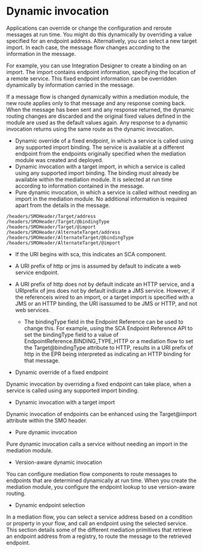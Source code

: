 <!-- image -->

# Dynamic invocation

Applications can override or change the configuration and reroute messages at run time. You might
do this dynamically by overriding a value specified for an endpoint address. Alternatively, you can
select a new target import. In each case, the message flow changes according to the information in
the message.

For example, you can use Integration Designer to
create a binding on an import. The import contains endpoint information, specifying the location of
a remote service. This fixed endpoint information can be overridden dynamically by information
carried in the message.

If a message flow is changed dynamically within a mediation module, the new route applies only to
that message and any response coming back. When the message has been sent and any response returned,
the dynamic routing changes are discarded and the original fixed values defined in the module are
used as the default values again. Any response to a dynamic invocation returns using the same route
as the dynamic invocation.

- Dynamic override of a fixed endpoint, in which a service is called using any supported import
binding. The service is available at a different endpoint from the endpoints originally specified
when the mediation module was created and deployed.
- Dynamic invocation with a target import, in which a service is called using any
supported import binding. The binding must already be available within the mediation module. It is
selected at run time according to information contained in the message.
- Pure dynamic invocation, in which a service is called without needing an import in the mediation
module. No additional information is required apart from the details in the message.

```
/headers/SMOHeader/Target/address
/headers/SMOHeader/Target/@bindingType
/headers/SMOHeader/Target/@import
/headers/SMOHeader/AlternateTarget/address
/headers/SMOHeader/AlternateTarget/@bindingType
/headers/SMOHeader/AlternateTarget/@import
```

- If the URI begins with sca, this indicates an SCA component.
- A URI prefix of http or jms is assumed by default to indicate
a web service endpoint.
- A URI prefix of http does not by default indicate an HTTP service, and a URIprefix of jms does not by default indicate a JMS service. However, if the referenceis wired to an import, or a target import is specified with a JMS or an HTTP binding, the URI isassumed to be JMS or HTTP, and not web services.
    - The bindingType field in the Endpoint Reference can be used to change this. For
example, using the SCA Endpoint Reference API to set the bindingType field to a
value of EndpointReference.BINDING\_TYPE\_HTTP or a mediation flow to set the
Target@bindingType attribute to HTTP, results in a URI prefix of
http in the EPR being interpreted as indicating an HTTP binding for that
message.

- Dynamic override of a fixed endpoint

Dynamic invocation by overriding a fixed endpoint can take place, when a service is called using any supported import binding.
- Dynamic invocation with a target import

Dynamic invocation of endpoints can be enhanced using the Target@import attribute within the SMO header.
- Pure dynamic invocation

Pure dynamic invocation calls a service without needing an import in the mediation module.
- Version-aware dynamic invocation

You can configure mediation flow components to route messages to endpoints that are determined dynamically at run time. When you create the mediation module, you configure the endpoint lookup to use version-aware routing.
- Dynamic endpoint selection

In a mediation flow, you can select a service address based on a condition or property in your flow, and call an endpoint using the selected service. This section details some of the different mediation primitives that retrieve an endpoint address from a registry, to route the message to the retrieved endpoint.